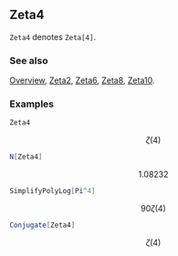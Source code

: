 ## Zeta4

`Zeta4` denotes `Zeta[4]`.

### See also

[Overview](Extra/FeynCalc.md), [Zeta2](Zeta2.md), [Zeta6](Zeta6.md), [Zeta8](Zeta8.md), [Zeta10](Zeta10.md).

### Examples

```mathematica
Zeta4
```

$$\zeta (4)$$

```mathematica
N[Zeta4]
```

$$1.08232$$

```mathematica
SimplifyPolyLog[Pi^4]
```

$$90 \zeta (4)$$

```mathematica
Conjugate[Zeta4]
```

$$\zeta (4)$$